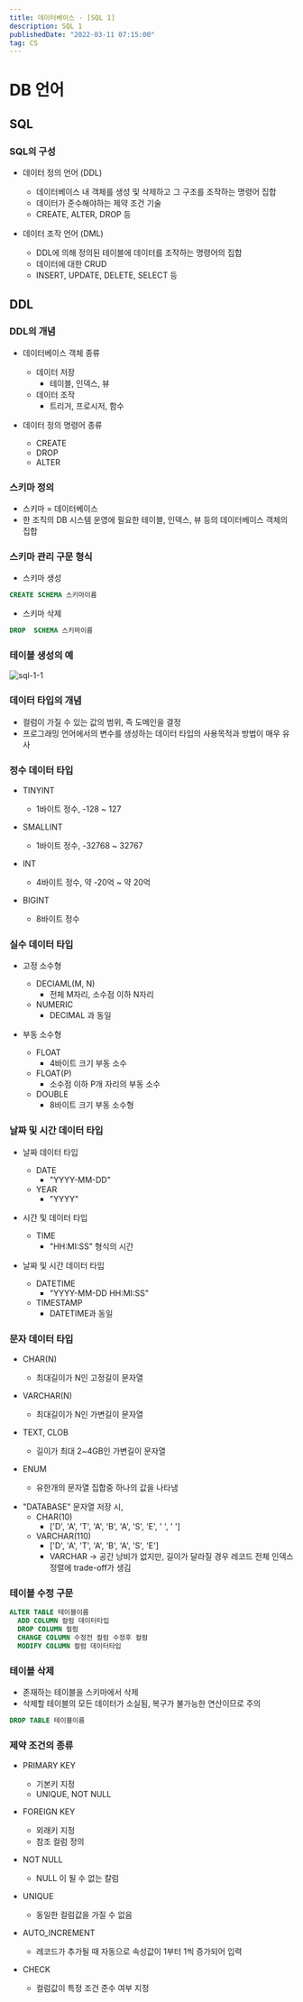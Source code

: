 ```yaml
---
title: 데이터베이스 - [SQL 1]
description: SQL 1
publishedDate: "2022-03-11 07:15:00"
tag: CS
---
```


# DB 언어

## SQL

### SQL의 구성

- 데이터 정의 언어 (DDL)

  - 데이터베이스 내 객체를 생성 및 삭제하고 그 구조를 조작하는 명령어 집합
  - 데이터가 준수해야하는 제약 조건 기술
  - CREATE, ALTER, DROP 등

- 데이터 조작 언어 (DML)
  - DDL에 의해 정의된 테이블에 데이터를 조작하는 명령어의 집합
  - 데이터에 대한 CRUD
  - INSERT, UPDATE, DELETE, SELECT 등

## DDL

### DDL의 개념

- 데이터베이스 객체 종류

  - 데이터 저장
    - 테이블, 인덱스, 뷰
  - 데이터 조작
    - 트리거, 프로시저, 함수

- 데이터 정의 명령어 종류
  - CREATE
  - DROP
  - ALTER

### 스키마 정의

- 스키마 = 데이터베이스
- 한 조직의 DB 시스템 운영에 필요한 테이블, 인덱스, 뷰 등의 데이터베이스 객체의 집합

### 스키마 관리 구문 형식

- 스키마 생성

```sql
CREATE SCHEMA 스키마이름
```

- 스키마 삭제

```sql
DROP  SCHEMA 스키마이름
```

### 테이블 생성의 예

![sql-1-1](/images/posts/db-sql-1/db-sql-1-1.png)

### 데이터 타입의 개념

- 컬럼이 가질 수 있는 값의 범위, 즉 도메인을 결정
- 프로그래밍 언어에서의 변수를 생성하는 데이터 타입의 사용목적과 방법이 매우 유사

### 정수 데이터 타입

- TINYINT

  - 1바이트 정수, -128 ~ 127

- SMALLINT

  - 1바이트 정수, -32768 ~ 32767

- INT

  - 4바이트 정수, 약 -20억 ~ 약 20억

- BIGINT
  - 8바이트 정수

### 실수 데이터 타입

- 고정 소수형

  - DECIAML(M, N)
    - 전체 M자리, 소수점 이하 N자리
  - NUMERIC
    - DECIMAL 과 동일

- 부동 소수형
  - FLOAT
    - 4바이트 크기 부동 소수
  - FLOAT(P)
    - 소수점 이하 P개 자리의 부동 소수
  - DOUBLE
    - 8바이트 크기 부동 소수형

### 날짜 및 시간 데이터 타입

- 날짜 데이터 타입

  - DATE
    - "YYYY-MM-DD"
  - YEAR
    - "YYYY"

- 시간 및 데이터 타입

  - TIME
    - "HH:MI:SS" 형식의 시간

- 날짜 및 시간 데이터 타입
  - DATETIME
    - "YYYY-MM-DD HH:MI:SS"
  - TIMESTAMP
    - DATETIME과 동일

### 문자 데이터 타입

- CHAR(N)

  - 최대길이가 N인 고정길이 문자열

- VARCHAR(N)

  - 최대길이가 N인 가변길이 문자열

* TEXT, CLOB

  - 길이가 최대 2~4GB인 가변길이 문자열

* ENUM
  - 유한개의 문자열 집합중 하나의 값을 나타냄

- "DATABASE" 문자열 저장 시,
  - CHAR(10)
    - ['D', 'A', 'T', 'A', 'B', 'A', 'S', 'E', ' ', ' ']
  - VARCHAR(110)
    - ['D', 'A', 'T', 'A', 'B', 'A', 'S', 'E']
    - VARCHAR -> 공간 낭비가 없지만, 길이가 달라질 경우 레코드 전체 인덱스 정렬에 trade-off가 생김

### 테이블 수정 구문

```sql
ALTER TABLE 테이블이름
  ADD COLUMN 컬럼 데이터타입
  DROP COLUMN 컬럼
  CHANGE COLUMN 수정전 컬럼 수정후 컬럼
  MODIFY COLUMN 컬럼 데이터타입
```

### 테이블 삭제

- 존재하는 테이블을 스키마에서 삭제
- 삭제할 테이블의 모든 데이터가 소실됨, 복구가 불가능한 연산이므로 주의

```sql
DROP TABLE 테이블이름
```

### 제약 조건의 종류

- PRIMARY KEY

  - 기본키 지정
  - UNIQUE, NOT NULL

- FOREIGN KEY

  - 외래키 지정
  - 참조 컬럼 정의

- NOT NULL

  - NULL 이 될 수 없는 칼럼

- UNIQUE

  - 동일한 컬럼값을 가질 수 없음

- AUTO_INCREMENT

  - 레코드가 추가될 때 자동으로 속성값이 1부터 1씩 증가되어 입력

- CHECK
  - 컬럼값이 특정 조건 준수 여부 지정
